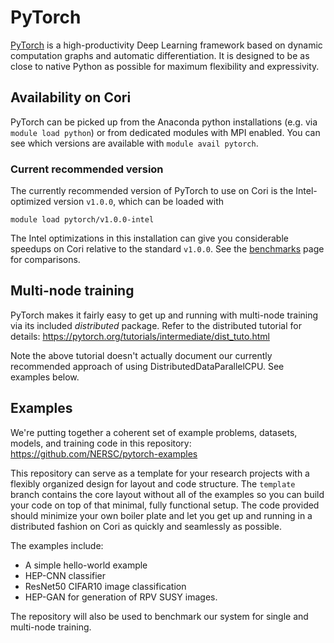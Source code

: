 # PyTorch

[PyTorch](https://pytorch.org/) is a high-productivity Deep Learning framework
based on dynamic computation graphs and automatic differentiation.
It is designed to be as close to native Python as possible for maximum
flexibility and expressivity.

## Availability on Cori

PyTorch can be picked up from the Anaconda python installations (e.g. via
`module load python`) or from dedicated modules with MPI enabled. You can
see which versions are available with `module avail pytorch`.

### Current recommended version

The currently recommended version of PyTorch to use on Cori is the
Intel-optimized version `v1.0.0`, which can be loaded with

`module load pytorch/v1.0.0-intel`

The Intel optimizations in this installation can give you considerable speedups
on Cori relative to the standard `v1.0.0`. See the [benchmarks](benchmarks.md)
page for comparisons.

## Multi-node training

PyTorch makes it fairly easy to get up and running with multi-node training
via its included _distributed_ package. Refer to the distributed tutorial for
details: https://pytorch.org/tutorials/intermediate/dist_tuto.html

Note the above tutorial doesn't actually document our currently recommended
approach of using DistributedDataParallelCPU. See examples below.

## Examples

We're putting together a coherent set of example problems, datasets, models,
and training code in this repository:
https://github.com/NERSC/pytorch-examples

This repository can serve as a template for your research projects with a
flexibly organized design for layout and code structure. The `template` branch
contains the core layout without all of the examples so you can build your
code on top of that minimal, fully functional setup. The code provided should
minimize your own boiler plate and let you get up and running in a distributed
fashion on Cori as quickly and seamlessly as possible.

The examples include:

* A simple hello-world example
* HEP-CNN classifier
* ResNet50 CIFAR10 image classification
* HEP-GAN for generation of RPV SUSY images.

The repository will also be used to benchmark our system for single and
multi-node training.
